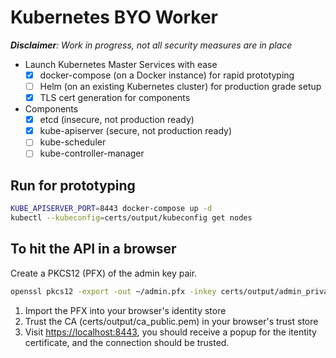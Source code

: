 # Kubernetes BYO Worker

_**Disclaimer**: Work in progress, not all security measures are in place_

- Launch Kubernetes Master Services with ease
  - [x] docker-compose (on a Docker instance) for rapid prototyping
  - [ ] Helm (on an existing Kubernetes cluster) for production grade setup
  - [x] TLS cert generation for components
- Components
  - [x] etcd (insecure, not production ready)
  - [x] kube-apiserver (secure, not production ready)
  - [ ] kube-scheduler
  - [ ] kube-controller-manager

## Run for prototyping

```sh
KUBE_APISERVER_PORT=8443 docker-compose up -d
kubectl --kubeconfig=certs/output/kubeconfig get nodes
```

## To hit the API in a browser

Create a PKCS12 (PFX) of the admin key pair.

```sh
openssl pkcs12 -export -out ~/admin.pfx -inkey certs/output/admin_private.pem -in certs/output/admin_public.pem
```

1. Import the PFX into your browser's identity store
2. Trust the CA (certs/output/ca_public.pem) in your browser's trust store
3. Visit <https://localhost:8443>, you should receive a popup for the itentity certificate, and the connection should be trusted.
